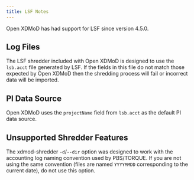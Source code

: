 ```yaml
---
title: LSF Notes
---
```


Open XDMoD has had support for LSF since version 4.5.0.

Log Files
---------

The LSF shredder included with Open XDMoD is designed to use the
`lsb.acct` file generated by LSF.  If the fields in this file do not
match those expected by Open XDMoD then the shredding process will fail
or incorrect data will be imported.

PI Data Source
--------------

Open XDMoD uses the `projectName` field from `lsb.acct` as the default
PI data source.

Unsupported Shredder Features
-----------------------------

The xdmod-shredder `-d`/`--dir` option was designed to work with the
accounting log naming convention used by PBS/TORQUE. If you are not
using the same convention (files are named `YYYYMMDD` corresponding to
the current date), do not use this option.
